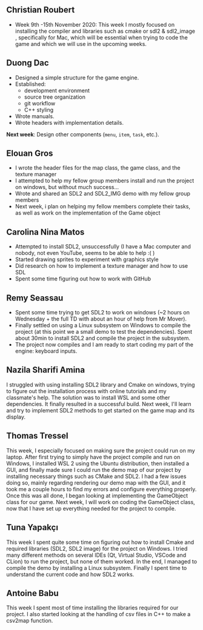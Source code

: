 ## Christian Roubert

- Week 9th -15th November 2020: This week I mostly focused on installing the compiler and libraries such as cmake or sdl2 & sdl2_image , specifically for Mac, which will be essential when trying to code the game and which we will use in the upcoming weeks.

## Duong Dac

- Designed a simple structure for the game engine.
- Established:
  - development environment
  - source tree organization
  - git workflow
  - C++ styling
- Wrote manuals.
- Wrote headers with implementation details.

**Next week**: Design other components (`menu`, `item`, `task`, etc.).

## Elouan Gros

- I wrote the header files for the map class, the game class, and the texture manager
- I attempted to help my fellow group members install and run the project on windows, but without much success...
- Wrote and shared an SDL2 and SDL2_IMG demo with my fellow group members
- Next week, i plan on helping my fellow members complete their tasks, as well as work on the implementation of the Game object

## Carolina Nina Matos
- Attempted to install SDL2, unsuccessfully (I have a Mac computer and nobody, not even YouTube, seems to be able to help :( )
- Started drawing sprites to experiment with graphics style
- Did research on how to implement a texture manager and how to use SDL
- Spent some time figuring out how to work with GitHub

## Remy Seassau

- Spent some time trying to get SDL2 to work on windows (~2 hours on Wednesday + the full TD with about an hour of help from Mr Mover).
- Finally settled on using a Linux subsystem on Windows to compile the project (at this point we a small demo to test the dependencies). Spent about 30min to install SDL2 and compile the project in the subsystem.
- The project now compiles and I am ready to start coding my part of the engine: keyboard inputs.

## Nazila Sharifi Amina
I struggled with using installing SDL2 library and Cmake on windows, trying to figure out the installation process with online tutorials and my classmate's help. The solution was to install WSL and some other dependencies. It finally resulted in a successful build. Next week, I'll learn and try to implement SDL2 methods to get started on the game map and its display.

## Thomas Tressel

This week, I especially focused on making sure the project could run on my laptop. After first trying to simply have the project compile and run on Windows, I installed WSL 2 using the Ubuntu distribution, then installed a GUI, and finally made sure I could run the demo map of our project by installing necessary things such as CMake and SDL2. I had a few issues doing so, mainly regarding rendering our demo map with the GUI, and it took me a couple hours to find my errors and configure everything properly. Once this was all done, I began looking at implementing the GameObject class for our game. Next week, I will work on coding the GameObject class, now that I have set up everything needed for the project to compile.

## Tuna Yapakçı

This week I spent quite some time on figuring out how to install Cmake and required libraries (SDL2, SDL2 image) for the project on Windows. I tried many different methods on several IDEs (Qt, Virtual Studio, VSCode and CLion) to run the project, but none of them worked. In the end, I managed to compile the demo by installing a Linux subsystem. Finally I spent time to understand the current code and how SDL2 works.

## Antoine Babu

This week I spent most of time installing the libraries required for our project. I also started looking at the handling of csv files in C++ to make a csv2map function.
